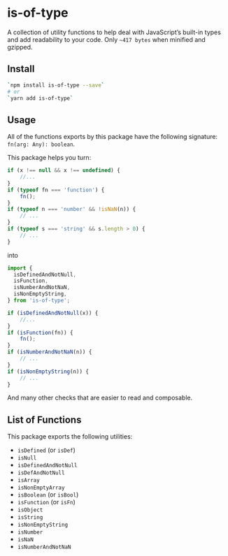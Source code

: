 # is-of-type

A collection of utility functions to help deal with JavaScript’s built-in types and add readability to your code. Only `~417 bytes` when minified and gzipped.

## Install
``` bash
`npm install is-of-type --save`
# or
`yarn add is-of-type`
```

## Usage

All of the functions exports by this package have the following signature: `fn(arg: Any): boolean`.

This package helps you turn:

```javascript
if (x !== null && x !== undefined) {
    //...
}
if (typeof fn === 'function') {
    fn();
}
if (typeof n === 'number' && !isNaN(n)) {
    // ...
}
if (typeof s === 'string' && s.length > 0) {
    // ...
}
```

into

```javascript
import {
  isDefinedAndNotNull,
  isFunction,
  isNumberAndNotNaN,
  isNonEmptyString,
} from 'is-of-type';

if (isDefinedAndNotNull(x)) {
    //...
}
if (isFunction(fn)) {
    fn();
}
if (isNumberAndNotNaN(n)) {
    // ...
}
if (isNonEmptyString(n)) {
    // ...
}
```

And many other checks that are easier to read and composable.

## List of Functions

This package exports the following utilities:
- `isDefined` (or `isDef`)
- `isNull`
- `isDefinedAndNotNull`
- `isDefAndNotNull`
- `isArray`
- `isNonEmptyArray`
- `isBoolean` (or `isBool`)
- `isFunction` (or `isFn`)
- `isObject`
- `isString`
- `isNonEmptyString`
- `isNumber`
- `isNaN`
- `isNumberAndNotNaN`
